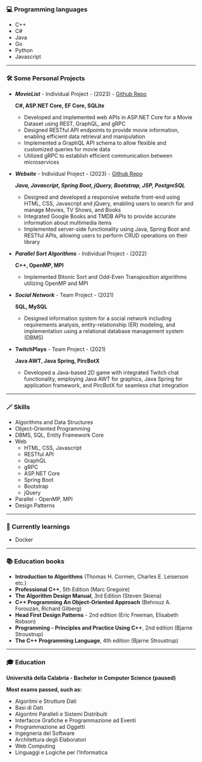 ### 💻 Programming languages
- C++
- C#
- Java
- Go
- Python
- Javascript

---

### 🛠️ Some Personal Projects

- ***MovieList*** - Individual Project - (2023) - [Github Repo](https://github.com/DomenicoMichienzi/MovieList)
  
    **C#, ASP.NET Core, EF Core, SQLite**
    - Developed and implemented web APIs in ASP.NET Core for a Movie Dataset using REST, GraphQL, and gRPC
    - Designed RESTful API endpoints to provide movie information, enabling efficient data retrieval and manipulation
    - Implemented a GraphQL API schema to allow flexible and customized queries for movie data
    - Utilized gRPC to establish efficient communication between microservices

- ***Website*** - Individual Project - (2023) - [Github Repo](https://github.com/DomenicoMichienzi/Website)
  
    ***Java, Javascript, Spring Boot, jQuery, Bootstrap, JSP, PostgreSQL***
    - Designed and developed a responsive website front-end using HTML, CSS, Javascript and jQuery, enabling users to search for and manage Movies, TV Shows, and Books
    - Integrated Google Books and TMDB APIs to provide accurate information about multimedia items
    - Implemented server-side functionality using Java, Spring Boot and RESTful APIs, allowing users to perform CRUD operations on their library

- ***Parallel Sort Algorithms*** - Individual Project - (2022)
  
    **C++, OpenMP, MPI**
    - Implemented Bitonic Sort and Odd-Even Transposition algorithms utilizing OpenMP and MPI

- ***Social Network*** - Team Project - (2021)

   **SQL, MySQL**
   - Designed information system for a social network including requirements analysis, entity-relationship (ER) modeling, and implementation using a relational database management system (DBMS)

- **TwitchPlays** - Team Project - (2021)
  
   **Java AWT, Java Spring, PircBotX**
  - Developed a Java-based 2D game with integrated Twitch chat functionality, employing Java AWT for graphics, Java Spring for application framework, and PircBotX for seamless chat integration

---

### 🪄 Skills

- Algorithms and Data Structures
- Object-Oriented Programming
- DBMS, SQL, Entity Framework Core
- Web
    - HTML, CSS, Javascript
    - RESTful API
    - GraphQL
    - gRPC
    - ASP.NET Core
    - Spring Boot
    - Bootstrap
    - jQuery
- Parallel - OpenMP, MPI
- Design Patterns

---

### 📖 Currently learnings

- Docker

---

### 📚 Education books

- **Introduction to Algorithms** (Thomas H. Cormen, Charles E. Leiserson etc.)
- **Professional C++**, 5th Edition (Marc Gregoire)
- **The Algorithm Design Manual**, 3rd Edition (Steven Skiena)
- **C++ Programming An Object-Oriented Approach** (Behrouz A. Forouzan, Richard Gilberg)
- **Head First Design Patterns** - 2nd edition (Eric Freeman, Elisabeth Robson)
- **Programming - Principles and Practice Using C++**, 2nd edition (Bjarne Stroustrup)
- **The C++ Programming Language**, 4th edition (Bjarne Stroustrup)

---

### 🎓 Education

**Università della Calabria - Bachelor in Computer Science (paused)**

**Most exams passed, such as:**

- Algoritmi e Strutture Dati
- Basi di Dati       
- Algoritmi Paralleli e Sistemi Distribuiti
- Interfacce Grafiche e Programmazione ad Eventi
- Programmazione ad Oggetti
- Ingegneria del Software
- Architettura degli Elaboratori
- Web Computing
- Linguaggi e Logiche per l’Informatica
